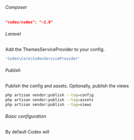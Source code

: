 <!---
title: Installation
author: Robin Radic
icon: fa fa-legal
-->

###### Composer
```JSON
"codex/codex": "~2.0"
```

###### Laravel
Add the ThemesServiceProvider to your config.
```php
'Codex\Core\CodexServiceProvider'
```

###### Publish
Publish the config and assets. Optionally, publish the views
```sh
php artisan vendor:publish --tag=config
php artisan vendor:publish --tag=assets
php artisan vendor:publish --tag=views
```

###### Basic configuration
By default Codex will 
```sh
```

